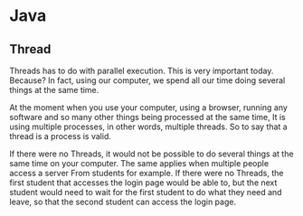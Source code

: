 # Java

## Thread


<p>
Threads has to do with parallel execution. This is very important today. Because? In fact, using our computer, we spend all our time doing several things at the same time.
</p>

<p>
At the moment when you use your computer, using a browser, running any software and so many other things being processed at the same time,
It is using multiple processes, in other words, multiple threads. So to say that a thread is a process is valid.
</p>
<p>
If there were no Threads, it would not be possible to do several things at the same time on your computer. The same applies when multiple people access a server
From students for example. If there were no Threads, the first student that accesses the login page would be able to, but the next student would need to wait for the first student to do what they need and leave, so that the second student can access the login page.
</p>

 


